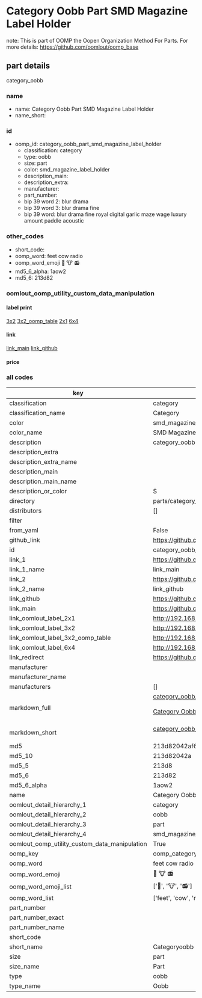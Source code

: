 # Category Oobb Part SMD Magazine Label Holder  

note: This is part of OOMP the Oopen Organization Method For Parts. For more details: https://github.com/oomlout/oomp_base

##  part details
  



category_oobb



### name
* name: Category Oobb Part SMD Magazine Label Holder
* name_short: 
### id
* oomp_id: category_oobb_part_smd_magazine_label_holder
  * classification: category
  * type: oobb
  * size: part
  * color: smd_magazine_label_holder
  * description_main: 
  * description_extra: 
  * manufacturer: 
  * part_number: 
  * bip 39 word 2: blur drama
  * bip 39 word 3: blur drama fine
  * bip 39 word: blur drama fine royal digital garlic maze wage luxury amount paddle acoustic

### other_codes
* short_code: 
* oomp_word: feet cow radio
* oomp_word_emoji :feet: :cow: :radio:
* md5_6_alpha: 1aow2
* md5_6: 213d82






### oomlout_oomp_utility_custom_data_manipulation
#### label print
[3x2](http://192.168.1.245:1112/?label=oomp%201aow2)
[3x2_oomp_table](http://192.168.1.108:1112/?label=oomp%201aow2)
[2x1](http://192.168.1.242:1112/?label=oomp%201aow2)
[6x4](http://192.168.1.55:1112/?label=oomp%201aow2)    

#### link

[link_main](https://github.com/oomlout/oomlout_oomp_version_1_messy/tree/main/parts/category_oobb_part_smd_magazine_label_holder) [link_github](https://github.com/oomlout/oomlout_oomp_version_1_messy/tree/main/parts/category_oobb_part_smd_magazine_label_holder)                             

#### price







### all codes 
| key | value |  
| --- | --- |  
| classification | category |  
| classification_name | Category |  
| color | smd_magazine_label_holder |  
| color_name | SMD Magazine Label Holder |  
| description | category_oobb |  
| description_extra |  |  
| description_extra_name |  |  
| description_main |  |  
| description_main_name |  |  
| description_or_color | S  |  
| directory | parts/category_oobb_part_smd_magazine_label_holder |  
| distributors | [] |  
| filter |  |  
| from_yaml | False |  
| github_link | https://github.com/oomlout/oomlout_oomp_part_src/tree/main/parts/category_oobb_part_smd_magazine_label_holder |  
| id | category_oobb_part_smd_magazine_label_holder |  
| link_1 | https://github.com/oomlout/oomlout_oomp_version_1_messy/tree/main/parts/category_oobb_part_smd_magazine_label_holder |  
| link_1_name | link_main |  
| link_2 | https://github.com/oomlout/oomlout_oomp_version_1_messy/tree/main/parts/category_oobb_part_smd_magazine_label_holder |  
| link_2_name | link_github |  
| link_github | https://github.com/oomlout/oomlout_oomp_version_1_messy/tree/main/parts/category_oobb_part_smd_magazine_label_holder |  
| link_main | https://github.com/oomlout/oomlout_oomp_version_1_messy/tree/main/parts/category_oobb_part_smd_magazine_label_holder |  
| link_oomlout_label_2x1 | http://192.168.1.242:1112/?label=oomp%201aow2 |  
| link_oomlout_label_3x2 | http://192.168.1.245:1112/?label=oomp%201aow2 |  
| link_oomlout_label_3x2_oomp_table | http://192.168.1.108:1112/?label=oomp%201aow2 |  
| link_oomlout_label_6x4 | http://192.168.1.55:1112/?label=oomp%201aow2 |  
| link_redirect | https://github.com/oomlout/oomlout_oomp_version_1_messy/tree/main/parts/category_oobb_part_smd_magazine_label_holder |  
| manufacturer |  |  
| manufacturer_name |  |  
| manufacturers | [] |  
| markdown_full | [category_oobb_part_smd_magazine_label_holder](none)<br>[](none)<br>[Category Oobb Part Smd Magazine Label Holder](none)<br><br> |  
| markdown_short | [category_oobb_part_smd_magazine_label_holder](none)<br><br> |  
| md5 | 213d82042af631317f1efbcaad9088c3 |  
| md5_10 | 213d82042a |  
| md5_5 | 213d8 |  
| md5_6 | 213d82 |  
| md5_6_alpha | 1aow2 |  
| name | Category Oobb Part SMD Magazine Label Holder |  
| oomlout_detail_hierarchy_1 | category |  
| oomlout_detail_hierarchy_2 | oobb |  
| oomlout_detail_hierarchy_3 | part |  
| oomlout_detail_hierarchy_4 | smd_magazine_label_holder |  
| oomlout_oomp_utility_custom_data_manipulation | True |  
| oomp_key | oomp_category_oobb_part_smd_magazine_label_holder |  
| oomp_word | feet cow radio |  
| oomp_word_emoji | :feet: :cow: :radio: |  
| oomp_word_emoji_list | [':feet:', ':cow:', ':radio:'] |  
| oomp_word_list | ['feet', 'cow', 'radio'] |  
| part_number |  |  
| part_number_exact |  |  
| part_number_name |  |  
| short_code |  |  
| short_name | Categoryoobb |  
| size | part |  
| size_name | Part |  
| type | oobb |  
| type_name | Oobb |  
